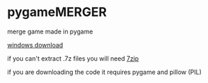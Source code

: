 # pygameMERGER
merge game made in pygame

[windows download](xect.tk/dl/pygameMERGE.7z)

if you can't extract .7z files you will need [7zip](https://www.7-zip.org/download.html)

if you are downloading the code it requires pygame and pillow (PIL)
